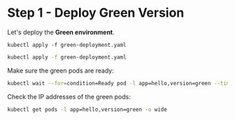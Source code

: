 # Step 1 - Deploy Green Version

Let's deploy the **Green environment**.

```
kubectl apply -f green-deployment.yaml
```

``` bash
kubectl apply -f green-deployment.yaml
```

Make sure the green pods are ready:
``` bash
kubectl wait --for=condition=Ready pod -l app=hello,version=green --timeout=60s
```

Check the IP addresses of the green pods:
``` bash
kubectl get pods -l app=hello,version=green -o wide